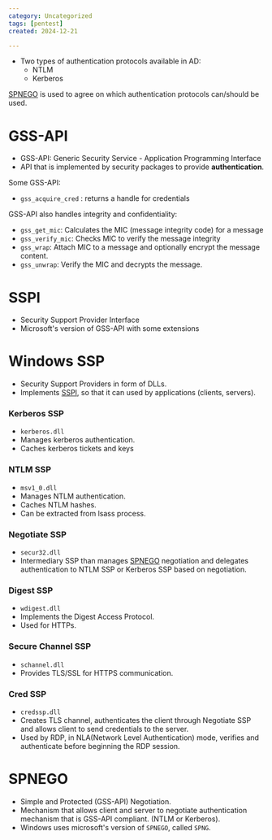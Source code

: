 ```yaml
---
category: Uncategorized
tags: [pentest]
created: 2024-12-21

---
```

- Two types of authentication protocols available in AD:
	- NTLM
	- Kerberos

[SPNEGO](#SPNEGO) is used to agree on which authentication protocols can/should be used.

# GSS-API
- GSS-API: Generic Security Service - Application Programming Interface
- API that is implemented by security packages to provide __authentication__.

Some GSS-API:
- `gss_acquire_cred` : returns a handle for credentials

GSS-API also handles integrity and confidentiality:
- `gss_get_mic`: Calculates the MIC (message integrity code) for a message
- `gss_verify_mic`: Checks MIC to verify the message integrity
- `gss_wrap`: Attach MIC to a message and optionally encrypt the message content.
- `gss_unwrap`: Verify the MIC and decrypts the message.

# SSPI
- Security Support Provider Interface
- Microsoft's version of GSS-API with some extensions

# Windows SSP
- Security Support Providers in form of DLLs. 
- Implements [SSPI](#SSPI), so that it can used by applications (clients, servers).
### Kerberos SSP
- `kerberos.dll`
- Manages kerberos authentication.
- Caches kerberos tickets and keys
### NTLM SSP
- `msv1_0.dll`
- Manages NTLM authentication.
- Caches NTLM hashes.
- Can be extracted from lsass process.
### Negotiate SSP
- `secur32.dll`
- Intermediary SSP than manages [SPNEGO](#SPNEGO) negotiation and delegates authentication to NTLM SSP or Kerberos SSP based on negotiation.
### Digest SSP
- `wdigest.dll`
- Implements the Digest Access Protocol.
- Used for HTTPs.
### Secure Channel SSP
- `schannel.dll`
- Provides TLS/SSL for HTTPS communication.
### Cred SSP
- `credssp.dll`
- Creates TLS channel, authenticates the client through Negotiate SSP and allows client to send credentials to the server. 
- Used by RDP, in NLA(Network Level Authentication) mode, verifies and authenticate before beginning the RDP session.

# SPNEGO
- Simple and Protected (GSS-API)  Negotiation. 
- Mechanism that allows client and server to negotiate authentication mechanism that is GSS-API compliant. (NTLM or Kerberos).
- Windows uses microsoft's version of `SPNEGO`, called `SPNG`.